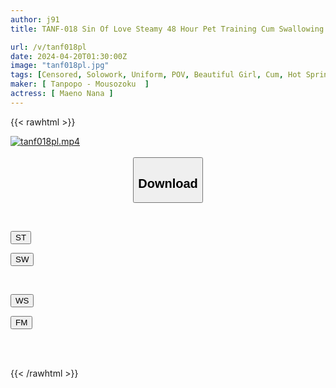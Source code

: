 ```yaml
---
author: j91
title: TANF-018 Sin Of Love Steamy 48 Hour Pet Training Cum Swallowing Trip Nana Maeno Nana

url: /v/tanf018pl
date: 2024-04-20T01:30:00Z
image: "tanf018pl.jpg"
tags: [Censored, Solowork, Uniform, POV, Beautiful Girl, Cum, Hot Spring	]
maker: [ Tanpopo - Mousozoku  ]
actress: [ Maeno Nana ]
---
```



{{< rawhtml >}}

<div class="video" data-videoid="MXdAplA0AJSmbp8">
    <a href="javascript:;">
        <img src="/v/tanf018pl/tanf018pl.jpg" width="WIDTH" height="HEIGHT" alt="tanf018pl.mp4" loading="lazy">
    </a>
</div>

<script type="text/javascript" src="https://j91.asia/asset/on-demand-st.js"></script>

<br>
  <link rel="stylesheet" href="https://j91.asia/asset/bs5.css">
  
  <center>
  <button class="btn btn-primary" type="button" data-bs-toggle="collapse" data-bs-target=".multi-collapse" aria-expanded="false" aria-controls="multiCollapseExample1 multiCollapseExample2"><h2>Download</h2></button></center>
</p>
<div class="row">
  <div class="col">
    <div class="collapse multi-collapse" id="multiCollapseExample1">
      <div class="card card-body">
	      	      <br>
<div class="buttons">  
<p><a href="https://streamtape.to/v/MXdAplA0AJSmbp8" target="_blank"><button class="btn-hover color-3"><i class="fa fa-download"></i> ST</button></a></p>
<p><a href="https://asnwish.com/afy3hvb9abos" target="_blank"><button class="btn-hover color-2"><i class="fa fa-download"></i> SW</button></a></p></div>
    </div>
  </div>
</div>
  <div class="col">
    <div class="collapse multi-collapse" id="multiCollapseExample2">
      <div class="card card-body">
	      <br>
<div class="buttons">
<p><a href="https://wolfstream.tv/0u8l2g75b27v"><button class="btn-hover color-9"><i class="fa fa-download"></i> WS</button></a></p>
<p><a href="https://filemoon.sx/d/u6nmnjeqakm0"><button class="btn-hover color-8"><i class="fa fa-download"></i> FM</button></a></p></div>
<br><br>
      </div>
    </div>
  </div>
</div>

{{< /rawhtml >}}